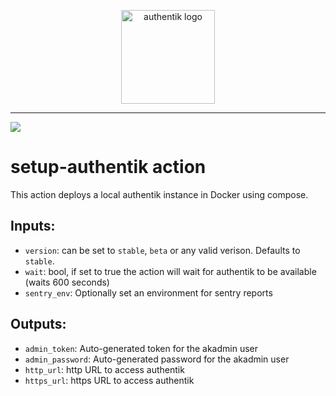 <p align="center">
    <img src="https://goauthentik.io/img/icon_top_brand_colour.svg" height="150" alt="authentik logo">
</p>

---

[![](https://img.shields.io/discord/809154715984199690?label=Discord&style=for-the-badge)](https://discord.gg/jg33eMhnj6)

# setup-authentik action

This action deploys a local authentik instance in Docker using compose.

## Inputs:

- `version`: can be set to `stable`, `beta` or any valid verison. Defaults to `stable`.
- `wait`: bool, if set to true the action will wait for authentik to be available (waits 600 seconds)
- `sentry_env`: Optionally set an environment for sentry reports

## Outputs:

- `admin_token`: Auto-generated token for the akadmin user
- `admin_password`: Auto-generated password for the akadmin user
- `http_url`: http URL to access authentik
- `https_url`: https URL to access authentik
